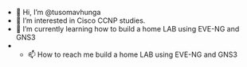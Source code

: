 - 👋 Hi, I’m @tusomavhunga
- 👀 I’m interested in Cisco CCNP studies.
- 🌱 I’m currently learning how to build a home LAB using EVE-NG and GNS3
- - 📫 How to reach me build a home LAB using EVE-NG and GNS3

<!---
tusomavhunga/tusomavhunga is a ✨ special ✨ repository because its `README.md` (this file) appears on your GitHub profile.
You can click the Preview link to take a look at your changes.
--->
